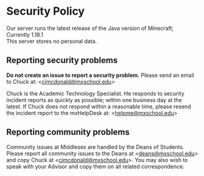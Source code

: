 # Security Policy
Our server runs the latest release of the Java version of Minecraft; Currently 1.18.1 <br />
This server stores no personal data.

## Reporting security problems
**Do not create an issue to report a security problem.**
Please send an email to Chuck at:  \<cjmcdonald@mxschool.edu\>

Chuck is the Academic Technology Specialist. He responds to security incident reports as quickly as possible; within one business day at the latest. If Chuck does not respond within a reasonable time, please resend the incident report to the mxHelpDesk at: \<helpme@mxschool.edu\>

## Reporting community problems
Community issues at Middlesex are handled by the Deans of Students. Please report all community issues to the Deans at \<deans@mxschool.edu\> and copy Chuck at \<cjmcdonald@mxschool.edu\>. You may also wish to speak with your Advisor and copy them on all related correspondence.

